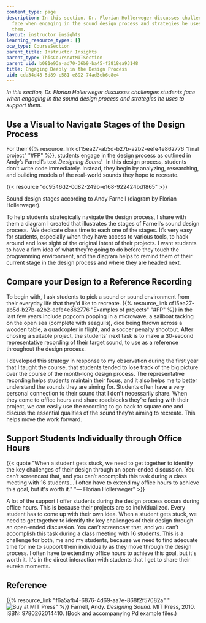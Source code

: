 ```yaml
---
content_type: page
description: In this section, Dr. Florian Hollerweger discusses challenges students
  face when engaging in the sound design process and strategies he uses to support
  them.
layout: instructor_insights
learning_resource_types: []
ocw_type: CourseSection
parent_title: Instructor Insights
parent_type: ThisCourseAtMITSection
parent_uid: b081e93a-ad70-36b9-ba45-f2818ea93148
title: Engaging Deeply in the Design Process
uid: cda34d48-5d89-c581-e892-74ad3eb6e8e4
---
```


_In this section, Dr. Florian Hollerweger discusses challenges students face when engaging in the sound design process and strategies he uses to support them._

Use a Visual to Navigate Stages of the Design Process
-----------------------------------------------------

For their {{% resource_link cf15ea27-ab5d-b27b-a2b2-eefe4e862776 "final project" "#FP" %}}, students engage in the design process as outlined in Andy’s Farnell’s text _Designing Sound._  In this design process, students don’t write code immediately. Instead, they begin by analyzing, researching, and building models of the real-world sounds they hope to recreate.

{{< resource "dc9546d2-0d82-249b-e168-922424bd1865" >}}

Sound design stages according to Andy Farnell (diagram by Florian Hollerweger).

To help students strategically navigate the design process, I share with them a diagram I created that illustrates the stages of Farnell’s sound design process.  We dedicate class time to each one of the stages. It’s very easy for students, especially when they have access to various tools, to hack around and lose sight of the original intent of their projects. I want students to have a firm idea of what they’re going to do before they touch the programming environment, and the diagram helps to remind them of their current stage in the design process and where they are headed next.

Compare your Design to a Reference Recording
--------------------------------------------

To begin with, I ask students to pick a sound or sound environment from their everyday life that they'd like to recreate. {{% resource_link cf15ea27-ab5d-b27b-a2b2-eefe4e862776 "Examples of projects" "#FP" %}} in the last few years include popcorn popping in a microwave, a sailboat tacking on the open sea (complete with seagulls), dice being thrown across a wooden table, a quadcopter in flight, and a soccer penalty shootout. After chosing a suitable project, the students' next task is to make a 30-second representative recording of their target sound, to use as a reference throughout the design process.

I developed this strategy in response to my observation during the first year that I taught the course, that students tended to lose track of the big picture over the course of the month-long design process. The representative recording helps students maintain their focus, and it also helps me to better understand the sounds they are aiming for. Students often have a very personal connection to their sound that I don't necessarily share. When they come to office hours and share roadblocks they’re facing with their project, we can easily use the recording to go back to square one and discuss the essential qualities of the sound they’re aiming to recreate. This helps move the work forward.

Support Students Individually through Office Hours
--------------------------------------------------

{{< quote "When a student gets stuck, we need to get together to identify the key challenges of their design through an open-ended discussion. You can’t screencast that, and you can’t accomplish this task during a class meeting with 16 students… I often have to extend my office hours to achieve this goal, but it's worth it." "— Florian Hollerweger" >}}

A lot of the support I offer students during the design process occurs during office hours. This is because their projects are so individualized. Every student has to come up with their own idea. When a student gets stuck, we need to get together to identify the key challenges of their design through an open-ended discussion. You can’t screencast that, and you can’t accomplish this task during a class meeting with 16 students. This is a challenge for both, me and my students, because we need to find adequate time for me to support them individually as they move through the design process. I often have to extend my office hours to achieve this goal, but it's worth it. It's in the direct interaction with students that I get to share their eureka moments.

Reference
---------

{{% resource_link "f6a5afb4-6876-4d69-aa7e-868f2f57082a" "![Buy at MIT Press](/images/mp_logo.gif)" %}} Farnell, Andy. _Designing Sound_. MIT Press, 2010. ISBN: 9780262014410. (Book and accompanying Pd example files.)